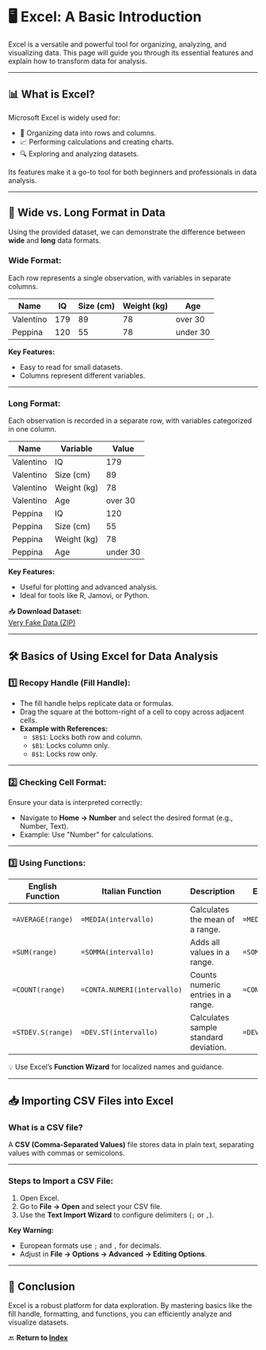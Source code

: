 # 🖥️ **Excel: A Basic Introduction**

Excel is a versatile and powerful tool for organizing, analyzing, and visualizing data. This page will guide you through its essential features and explain how to transform data for analysis.

---

## 📊 **What is Excel?**

Microsoft Excel is widely used for:
- 📂 Organizing data into rows and columns.
- 📈 Performing calculations and creating charts.
- 🔍 Exploring and analyzing datasets.

Its features make it a go-to tool for both beginners and professionals in data analysis.

---

## 🔄 **Wide vs. Long Format in Data**

Using the provided dataset, we can demonstrate the difference between **wide** and **long** data formats.

### **Wide Format:**
Each row represents a single observation, with variables in separate columns.

| **Name**     | **IQ** | **Size (cm)** | **Weight (kg)** | **Age**    |
|--------------|--------|---------------|-----------------|------------|
| Valentino    | 179    | 89            | 78              | over 30    |
| Peppina      | 120    | 55            | 78              | under 30   |

**Key Features:**
- Easy to read for small datasets.
- Columns represent different variables.

---

### **Long Format:**
Each observation is recorded in a separate row, with variables categorized in one column.

| **Name**     | **Variable** | **Value**  |
|--------------|--------------|------------|
| Valentino    | IQ           | 179        |
| Valentino    | Size (cm)    | 89         |
| Valentino    | Weight (kg)  | 78         |
| Valentino    | Age          | over 30    |
| Peppina      | IQ           | 120        |
| Peppina      | Size (cm)    | 55         |
| Peppina      | Weight (kg)  | 78         |
| Peppina      | Age          | under 30   |

**Key Features:**
- Useful for plotting and advanced analysis.
- Ideal for tools like R, Jamovi, or Python.

📥 **Download Dataset:**  
[Very Fake Data (ZIP)](dataset/VeryFakeData.zip)

---

## 🛠️ **Basics of Using Excel for Data Analysis**

### 1️⃣ **Recopy Handle (Fill Handle):**
- The fill handle helps replicate data or formulas.
- Drag the square at the bottom-right of a cell to copy across adjacent cells.
- **Example with References:**
  - `$B$1`: Locks both row and column.
  - `$B1`: Locks column only.
  - `B$1`: Locks row only.

---

### 2️⃣ **Checking Cell Format:**
Ensure your data is interpreted correctly:
- Navigate to **Home → Number** and select the desired format (e.g., Number, Text).
- Example: Use "Number" for calculations.

---

### 3️⃣ **Using Functions:**

| **English Function**   | **Italian Function**         | **Description**                               | **Example (Italian)**       |
|-------------------------|------------------------------|-----------------------------------------------|------------------------------|
| `=AVERAGE(range)`       | `=MEDIA(intervallo)`         | Calculates the mean of a range.               | `=MEDIA(A1:A10)`            |
| `=SUM(range)`           | `=SOMMA(intervallo)`         | Adds all values in a range.                   | `=SOMMA(B1:B10)`            |
| `=COUNT(range)`         | `=CONTA.NUMERI(intervallo)`  | Counts numeric entries in a range.            | `=CONTA.NUMERI(C1:C10)`     |
| `=STDEV.S(range)`       | `=DEV.ST(intervallo)`        | Calculates sample standard deviation.         | `=DEV.ST(D1:D10)`           |

💡 Use Excel’s **Function Wizard** for localized names and guidance.

---

## 📥 **Importing CSV Files into Excel**

### What is a CSV file?  
A **CSV (Comma-Separated Values)** file stores data in plain text, separating values with commas or semicolons.

---

### **Steps to Import a CSV File:**
1. Open Excel.
2. Go to **File → Open** and select your CSV file.
3. Use the **Text Import Wizard** to configure delimiters (`;` or `,`).

**Key Warning:**
- European formats use `;` and `,` for decimals.
- Adjust in **File → Options → Advanced → Editing Options**.

---

## 🎉 **Conclusion**

Excel is a robust platform for data exploration. By mastering basics like the fill handle, formatting, and functions, you can efficiently analyze and visualize datasets.

🔙 **Return to [Index](index.md)**
